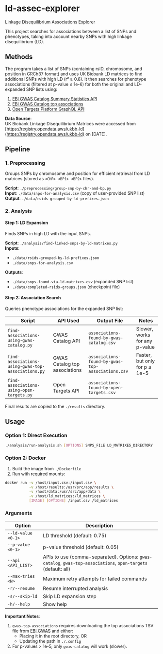 # ld-assec-explorer
Linkage Disequilibrium Associations Explorer

This project searches for associations between a list of SNPs and phenotypes, taking into account nearby SNPs with high linkage disequilibrium (LD).

## Methods
The program takes a list of SNPs (containing rsID, chromosome, and position in GRCh37 format) and uses UK Biobank LD matrices to find additional SNPs with high LD (r² ≥ 0.8). It then searches for phenotype associations (filtered at p-value ≤ 1e-6) for both the original and LD-expanded SNP lists using:

1. [EBI GWAS Catalog Summary Statistics API](https://www.ebi.ac.uk/gwas/summary-statistics/docs/)
2. [EBI GWAS Catalog top associations](https://www.ebi.ac.uk/gwas/docs/file-downloads)
3. [Open Targets Platform GraphQL API](https://api.platform.opentargets.org/)

**Data Source**:  
UK Biobank Linkage Disequilibrium Matrices were accessed from [https://registry.opendata.aws/ukbb-ld](https://registry.opendata.aws/ukbb-ld) on [DATE].

## Pipeline

### 1. Preprocessing
Groups SNPs by chromosome and position for efficient retrieval from LD matrices (stored as `<CHR>_<BP1>_<BP2>` files).

**Script**: `./preprocessing/group-snp-by-chr-and-bp.py`  
**Input**: `./data/snps-for-analysis.csv` (copy of user-provided SNP list)  
**Output**: `./data/rsids-grouped-by-ld-prefixes.json`

### 2. Analysis

#### Step 1: LD Expansion
Finds SNPs in high LD with the input SNPs.

**Script**: `./analysis/find-linked-snps-by-ld-matrixes.py`  
**Inputs**: 
- `./data/rsids-grouped-by-ld-prefixes.json`
- `./data/snps-for-analysis.csv`  

**Outputs**: 
- `./data/snps-found-via-ld-matrixes.csv` (expanded SNP list)
- `./data/completed-rsids-groups.json` (checkpoint file)

#### Step 2: Association Search
Queries phenotype associations for the expanded SNP list:

| Script | API Used | Output File | Notes |
|--------|----------|-------------|-------|
| `find-associations-using-gwas-catalog.py` | GWAS Catalog API | `associations-found-by-gwas-catalog.csv` | Slower, works for any p-value |
| `find-associations-using-gwas-top-associations.py` | GWAS Catalog top associations | `associations-found-by-gwas-top-associations.csv` | Faster, but only for p ≤ 1e-5 |
| `find-associations-using-open-targets.py` | Open Targets API | `associations-found-by-open-targets.csv` | |

Final results are copied to the `./results` directory.

## Usage

### Option 1: Direct Execution
```bash
./analysis/run-analysis.sh [OPTIONS] SNPS_FILE LD_MATRIXES_DIRECTORY
```

### Option 2: Docker
1. Build the image from `./Dockerfile`
2. Run with required mounts:
```bash
docker run -v /host/input.csv:/input.csv \
           -v /host/results:/usr/src/app/results \
           -v /host/data:/usr/src/app/data \
           -v /host/ld_matrices:/ld_matrices \
           [IMAGE] [OPTIONS] /input.csv /ld_matrices
```

### Arguments

| Option | Description |
|--------|-------------|
| `--ld-value <0-1>` | LD threshold (default: 0.75) |
| `--p-value <0-1>` | p-value threshold (default: 0.05) |
| `--api <API_LIST>` | APIs to use (comma-separated). Options: `gwas-catalog`, `gwas-top-associations`, `open-targets` (default: all) |
| `--max-tries <N>` | Maximum retry attempts for failed commands |
| `-r/--resume` | Resume interrupted analysis |
| `-s/--skip-ld` | Skip LD expansion step |
| `-h/--help` | Show help |

**Important Notes**:
1. `gwas-top-associations` requires downloading the top associations TSV file from [EBI GWAS](https://www.ebi.ac.uk/gwas/docs/file-downloads) and either:
   - Placing it in the root directory, OR
   - Updating the path in `./.config`
2. For p-values > 1e-5, only `gwas-catalog` will work (slower).
